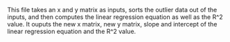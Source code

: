This file takes an x and y matrix as inputs, sorts the outlier data out of the inputs, and then computes the linear regression equation as well as the R^2 value. It ouputs the new x matrix, new y matrix, slope and intercept of the linear regression equation and the R^2 value.  
